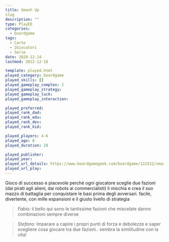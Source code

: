 ```yaml
---
title: Smash Up
slug
description: ""
type: PlayED
categories:
  - boardgame
tags:
  - Carte
  - 2Giocatori
  - Serie
date: 2020-12-14
lastmod: 2022-12-18

template: played.html
played_category: boardgame
played_skills: []
played_gameplay_complex: 2
played_gameplay_strategy:
played_gameplay_luck:
played_gameplay_interaction:

played_preferred:
played_rank_dad: 
played_rank_edu:
played_rank_dev:
played_rank_kid: 

played_players: 4-6
played_age: 8
played_duration: 20

played_publisher: 
played_year: 
played_url_details: https://www.boardgamegeek.com/boardgame/122522/smash
played_url_play: 
---
```


Gioco di successo e piacevole perché ogni giocatore sceglie due fazioni (dai pirati agli alieni, dai robots ai commercialisti) li mischia e crea il suo mazzo di battaglia per conquistare le basi prima degli avversari.
facile, divertente, con mille espansioni e il giusto livello di strategia

> *Fabio:*
> il bello qui sono le tantissime fazioni che miscelate danno combinazioni sempre diverse

> *Stefano:*
> Imparare a capire i propri punti di forza e debolezze e saper scegliere cosa giocare tra due fazioni.. sembra la similitudine con la vita!


